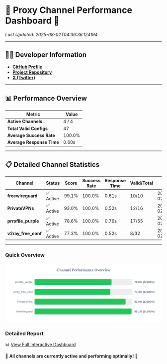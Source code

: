# 🌟 Proxy Channel Performance Dashboard 🌟

_Last Updated: 2025-08-02T04:36:36.124194_

---

## 👩‍💻 Developer Information

- **[GitHub Profile](https://github.com/4n0nymou3)**  
- **[Project Repository](https://github.com/4n0nymou3/multi-proxy-config-fetcher)**  
- **[X (Twitter)](https://x.com/4n0nymou3)**  

---

## 📊 Performance Overview

| Metric                | Value       |
|-----------------------|-------------|
| **Active Channels**   | 4 / 4       |
| **Total Valid Configs** | 47          |
| **Average Success Rate** | 100.0%      |
| **Average Response Time** | 0.60s       |

---

## 📋 Detailed Channel Statistics

| Channel          | Status     | Score  | Success Rate | Response Time | Valid/Total | Last Success               |
|------------------|------------|--------|--------------|---------------|-------------|----------------------------|
| **freewireguard**  | ✅ Active  | 99.1%  | 100.0% | 0.61s         | 10/10       | 2025-08-02T04:36:36.122514 |
| **PrivateVPNs**  | ✅ Active  | 93.0%  | 100.0% | 0.52s         | 12/16       | 2025-08-02T04:36:35.485040 |
| **prrofile_purple**  | ✅ Active  | 78.6%  | 100.0% | 0.76s         | 17/55       | 2025-08-02T04:36:34.360083 |
| **v2ray_free_conf**  | ✅ Active  | 77.3%  | 100.0% | 0.52s         | 8/32       | 2025-08-02T04:36:34.920533 |

---

### Quick Overview
<div align="center">
  <a href="https://raw.githubusercontent.com/nullluser/NullRepo/refs/heads/main/assets/channel_stats_chart.svg">
    <img src="https://raw.githubusercontent.com/nullluser/NullRepo/refs/heads/main/assets/channel_stats_chart.svg" alt="Source Performance Statistics" width="800">
  </a>
</div>

### Detailed Report
📊 [View Full Interactive Dashboard](https://htmlpreview.github.io/?https://github.com/nullluser/NullRepo/blob/main/assets/performance_report.html)

🎉 **All channels are currently active and performing optimally!** 🎉
